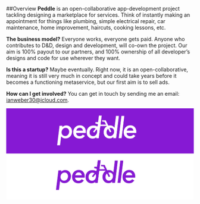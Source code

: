 ##Overview
**Peddle** is an open-collaborative app-development project tackling designing a marketplace for services. Think of instantly making an appointment for things like plumbing, simple electrical repair, car maintenance, home improvement, haircuts, cooking lessons, etc. 

**The business model?** Everyone works, everyone gets paid. Anyone who contributes to D&D, design and development, will co-own the project. Our aim is 100% payout to our partners, and 100% ownership of all developer’s designs and code for use wherever they want. 

**Is this a startup?** Maybe eventually. Right now, it is an open-collaborative, meaning it is still very much in concept and could take years before it becomes a functioning metaservice, but our first aim is to sell ads. 

**How can I get involved?** You can get in touch by sending me an email: ianweber30@icloud.com.

![Peddle logo](peddle_logo_v3.png)

